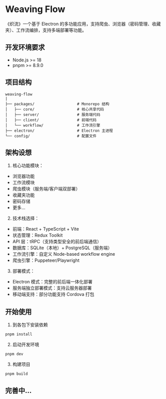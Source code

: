 # Weaving Flow

《织流》一个基于 Electron 的多功能应用，支持爬虫、浏览器（密码管理、收藏夹）、工作流编排，支持多端部署等功能。

## 开发环境要求

- Node.js >= 18
- pnpm >= 8.9.0

## 项目结构

```
weaving-flow
|
├── packages/                   # Monorepo 结构
│   ├── core/                   # 核心共享代码
│   ├── server/                 # 服务端代码
│   ├── client/                 # 前端代码
│   └── workflow/               # 工作流引擎
├── electron/                   # Electron 主进程
└── config/                     # 配置文件
```

## 架构设想

1. 核心功能模块：

- 浏览器功能
- 工作流模块
- 爬虫模块（服务端/客户端双部署）
- 收藏夹功能
- 密码存储
- 更多...

2. 技术栈选择：

- 前端：React + TypeScript + Vite
- 状态管理：Redux Toolkit
- API 层：tRPC（支持类型安全的前后端通信）
- 数据库：SQLite（本地）+ PostgreSQL（服务端）
- 工作流引擎：自定义 Node-based workflow engine
- 爬虫引擎：Puppeteer/Playwright

3. 部署模式：

- Electron 模式：完整的前后端一体化部署
- 服务端独立部署模式：支持云服务器部署
- 移动端支持：部分功能支持 Cordova 打包

## 开始使用

1. 到各包下安装依赖

```bash
pnpm install
```

2. 启动开发环境

```bash
pnpm dev
```

3. 构建项目

```bash
pnpm build
```

## 完善中...
